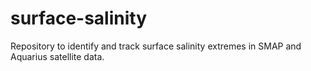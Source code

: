 # surface-salinity
Repository to identify and track surface salinity extremes in SMAP and Aquarius satellite data. 
